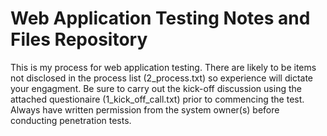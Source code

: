# Web Application Testing Notes and Files Repository 
This is my process for web application testing. There are likely to be items not disclosed in the process list (2_process.txt) so experience will dictate your engagment. Be sure to carry out the kick-off discussion using the attached questionaire (1_kick_off_call.txt) prior to commencing the test. Always have written permission from the system owner(s) before conducting penetration tests. 
